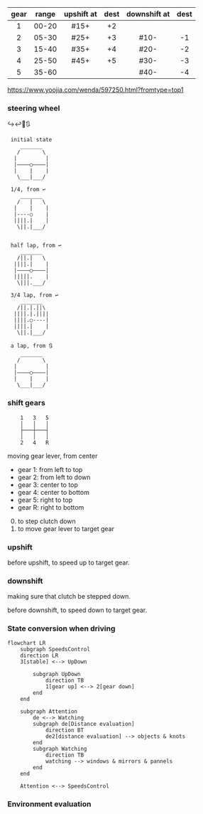 | gear  | range | upshift at | dest  | downshift at | dest  |
| :---: | :---: | :--------: | :---: | :----------: | :---: |
|   1   | 00-20 |    #15+    |  +2   |              |       |
|   2   | 05-30 |    #25+    |  +3   |     #10-     |  -1   |
|   3   | 15-40 |    #35+    |  +4   |     #20-     |  -2   |
|   4   | 25-50 |    #45+    |  +5   |     #30-     |  -3   |
|   5   | 35-60 |            |       |     #40-     |  -4   |

https://www.yoojia.com/wenda/597250.html?fromtype=top1

### steering wheel

↪️↩️🔄🔃

``` 
 initial state
    _______
   /       \
  |         |
  |————○————|
  |    |    |
   \___|___/
 
 1/4, from ↩️              
    _______
   /   |   \
  |    |    |
  |----○    |
  ||||.|    |
   \||.|___/


 half lap, from ↩️              
    _______
   /||.|   \
  ||||.|    |
  |————○————|
  |||||.    |
   \|||.___/

 3/4 lap, from ↩️
    _______
   /||.|.||\
  ||||.|.||||
  ||||.○----|
  ||||.|    |
   \||.|___/

 a lap, from 🔃              
    _______
   /       \
  |         |
  |————○————|
  |    |    |
   \___|___/

```



### shift gears

```
    1   3   5
    │   │   │
    ├───┼───┤
    │   │   │    
    2   4   R
```
moving gear lever, from center 
- gear 1: from left to top
- gear 2: from left to down
- gear 3: center to top
- gear 4: center to bottom
- gear 5: right to top
- gear R: right to bottom


0. to step clutch down
1. to move gear lever to target gear


### upshift 

before upshift, to speed up to target gear.

### downshift

making sure that clutch be stepped down.

before downshift, to speed down to target gear.  

### State conversion when driving

```mermaid
flowchart LR
    subgraph SpeedsControl
    direction LR
    3[stable] <--> UpDown
    
        subgraph UpDown
            direction TB
            1[gear up] <--> 2[gear down]
        end
    end

    subgraph Attention
        de <--> Watching
        subgraph de[Distance evaluation]
            direction BT
            de2[distance evaluation] --> objects & knots
        end
        subgraph Watching
            direction TB
            watching --> windows & mirrors & pannels
        end
    end

    Attention <--> SpeedsControl
```

### Environment evaluation

